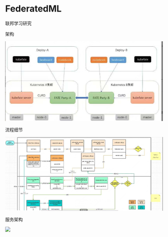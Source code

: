 # FederatedML
联邦学习研究


架构

 <img src="架构.png">


流程细节

 <img src="流程.png">


服务架构

<img src="https://webank-ai-1251170195.cos.ap-guangzhou.myqcloud.com/image-20200812102459733.png">
